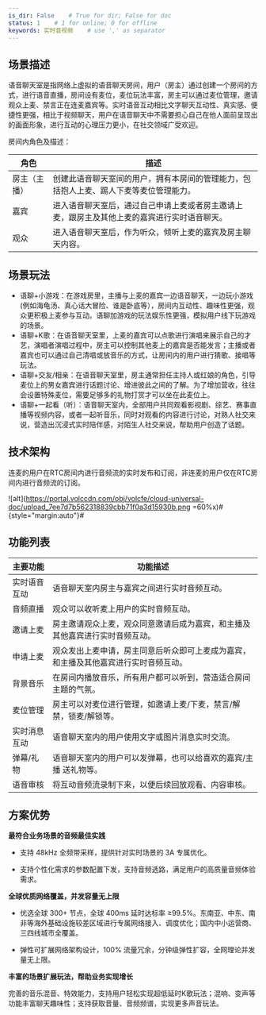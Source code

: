 ```yaml
---
is_dir: False    # True for dir; False for doc
status: 1    # 1 for online; 0 for offline
keywords: 实时音视频    # use ',' as separator
---
```


## 场景描述

语音聊天室是指网络上虚拟的语音聊天房间，用户（房主）通过创建一个房间的方式，进行语音直播，房间设有麦位，麦位玩法丰富，房主可以通过麦位管理，邀请观众上麦、禁言正在连麦嘉宾等。实时语音互动相比文字聊天互动性、真实感、便捷性更强，相比于视频聊天，用户在语音聊天中不需要担心自己在他人面前呈现出的画面形象，进行互动的心理压力更小，在社交领域广受欢迎。

房间内角色及描述：

|角色 |描述 |
|---|---|
|房主（主播） |创建此语音聊天室间的用户，拥有本房间的管理能力，包括抱人上麦、踢人下麦等麦位管理能力。 |
|嘉宾 |进入语音聊天室后，通过自己申请上麦或者房主邀请上麦，跟房主及其他上麦的嘉宾进行实时语音聊天。|
| 观众 |进入语音聊天室后，作为听众，倾听上麦的嘉宾及房主聊天内容。|


## 场景玩法

- 语聊+小游戏：在游戏房里，主播与上麦的嘉宾一边语音聊天，一边玩小游戏(例如海龟汤、真心话大冒险、谁是卧底等），房间内互动性、趣味性更强，观众更积极上麦参与互动。语聊加游戏的玩法娱乐性更强，模拟用户线下玩游戏的场景。
- 语聊+K歌：在语音聊天室里，上麦的嘉宾可以点歌进行演唱来展示自己的才艺，演唱者演唱过程中，房主可以控制其他麦上的嘉宾是否能发言；主播或者嘉宾也可以通过自己清唱或放音乐的方式，让房间内的用户进行猜歌、接唱等玩法。
- 语聊+交友/相亲：在语音聊天室里，房主通常担任主持人或红娘的角色，引导麦位上的男女嘉宾进行话题讨论、增进彼此之间的了解。为了增加营收，往往会设置特殊麦位，需要足够多的礼物打赏才可以坐在此麦位上。
- 语聊+一起看（听）：语音聊天室内，全部用户共同观看影视剧、综艺、赛事直播等视频内容，或者一起听音乐，同时对观看的内容进行讨论，对熟人社交来说，营造出沉浸式实时陪伴感，对陌生人社交来说，帮助用户创造了话题。

## 技术架构

连麦的用户在RTC房间内进行音频流的实时发布和订阅，非连麦的用户仅在RTC房间内进行音频流的订阅。

![alt](https://portal.volccdn.com/obj/volcfe/cloud-universal-doc/upload_7ee7d7b562318839cbb71f0a3d15930b.png =60%x)#{style="margin:auto"}#


## 功能列表

|主要功能 |功能描述 |
|---|---|
|实时语音互动 |语音聊天室内房主与嘉宾之间进行实时音频互动。 |
|音频直播 |观众可以收听麦上用户的实时音频互动。 |
|邀请上麦 |房主邀请观众上麦，观众同意邀请后成为嘉宾，和主播及其他嘉宾进行实时音频互动。 |
|申请上麦 |观众发出上麦申请，房主同意后听众即可上麦成为嘉宾，和主播及其他嘉宾进行实时音频互动。 |
|背景音乐 |在房间内播放音乐，所有用户都可以听到，营造适合房间主题的气氛。 |
|麦位管理 |房主可以对麦位进行管理，如邀请上麦/下麦，禁言/解禁，锁麦/解锁等。 |
|实时消息互动 |语音聊天室内的用户使用文字或图片消息实时交流。 |
|弹幕/礼物 |语音聊天室内的用户可以发弹幕，也可以给喜欢的嘉宾/主播 送礼物等。 |
|语音审核 |将互动音频流录制下来，以便后续回放观看、内容审核。 |

## 方案优势

**最符合业务场景的音频最佳实践**

* 支持 48kHz 全频带采样，提供针对实时场景的 3A 专属优化。

* 支持个性化需求的参数配置下发，支持音频选路，满足用户的高质量音频体验需求。

**全球优质网络覆盖，并发容量无上限**
	

* 优选全球 300+ 节点，全球 400ms 延时达标率 ≥99.5%。东南亚、中东、南非等海外基础设施较差区域进行专属网络接入、调度优化；国内中小运营商、三四线城市全覆盖。

* 弹性可扩展网络架构设计，100% 流量冗余，分钟级弹性扩容，全网理论并发量无上限。

**丰富的场景扩展玩法，帮助业务实现增长**

完善的音乐混音、特效能力，支持用户轻松实现超低延时K歌玩法；混响、变声等功能丰富聊天趣味性；支持获取音量、音频频谱，实现更多声音玩法。

